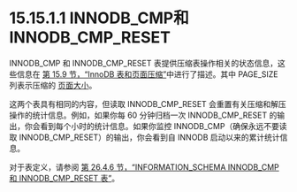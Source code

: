 # 15.15.1.1 INNODB_CMP和INNODB_CMP_RESET

INNODB_CMP 和 INNODB_CMP_RESET 表提供压缩表操作相关的状态信息，这些信息在 [第 15.9 节，“InnoDB 表和页面压缩”](https://dev.mysql.com/doc/refman/8.0/en/innodb-compression.html "15.9 InnoDB 表和页面压缩")中进行了描述。其中 PAGE_SIZE 列表示压缩的 [页面大小](https://dev.mysql.com/doc/refman/8.0/en/glossary.html#glos_page_size "页面大小")。

这两个表具有相同的内容，但读取 INNODB_CMP_RESET 会重置有关压缩和解压操作的统计信息。例如，如果你每 60 分钟归档一次 INNODB_CMP_RESET  的输出，你会看到每个小时的统计信息。如果你监控 INNODB_CMP（确保永远不要读取 INNODB_CMP_RESET）的输出，你会看到自 INNODB 启动以来的累计统计信息。

对于表定义，请参阅 [第 26.4.6 节，“INFORMATION_SCHEMA INNODB_CMP 和 INNODB_CMP_RESET 表”](https://dev.mysql.com/doc/refman/8.0/en/information-schema-innodb-cmp-table.html "26.4.6 INFORMATION_SCHEMA INNODB_CMP 和 INNODB_CMP_RESET 表")。
